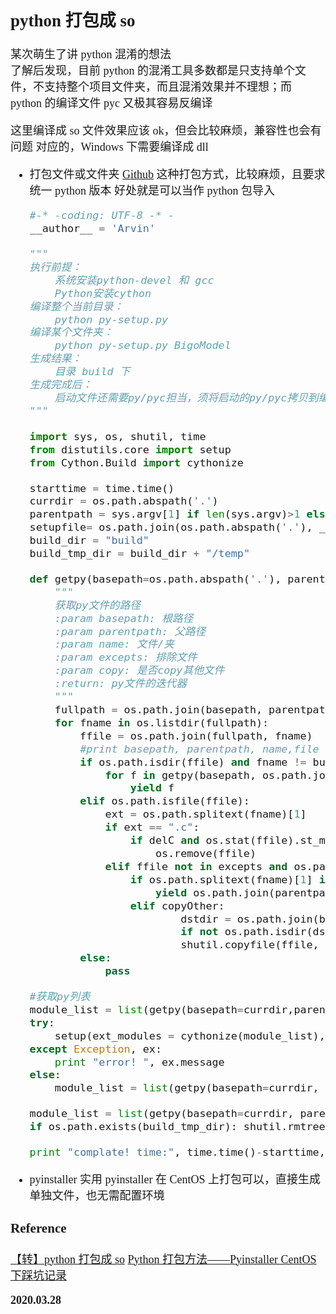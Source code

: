 <font size=4 face='楷体'>

## python 打包成 so

某次萌生了讲 python 混淆的想法  
了解后发现，目前 python 的混淆工具多数都是只支持单个文件，不支持整个项目文件夹，而且混淆效果并不理想；而 python 的编译文件 pyc 又极其容易反编译

这里编译成 so 文件效果应该 ok，但会比较麻烦，兼容性也会有问题
对应的，Windows 下需要编译成 dll

- 打包文件或文件夹
  [Github](https://github.com/ArvinMei/py2so/blob/master/setup.py)
  这种打包方式，比较麻烦，且要求统一 python 版本
  好处就是可以当作 python 包导入

  ```python
  #-* -coding: UTF-8 -* -
  __author__ = 'Arvin'

  """
  执行前提：
      系统安装python-devel 和 gcc
      Python安装cython
  编译整个当前目录：
      python py-setup.py
  编译某个文件夹：
      python py-setup.py BigoModel
  生成结果：
      目录 build 下
  生成完成后：
      启动文件还需要py/pyc担当，须将启动的py/pyc拷贝到编译目录并删除so文件
  """

  import sys, os, shutil, time
  from distutils.core import setup
  from Cython.Build import cythonize

  starttime = time.time()
  currdir = os.path.abspath('.')
  parentpath = sys.argv[1] if len(sys.argv)>1 else ""
  setupfile= os.path.join(os.path.abspath('.'), __file__)
  build_dir = "build"
  build_tmp_dir = build_dir + "/temp"

  def getpy(basepath=os.path.abspath('.'), parentpath='', name='', excepts=(), copyOther=False,delC=False):
      """
      获取py文件的路径
      :param basepath: 根路径
      :param parentpath: 父路径
      :param name: 文件/夹
      :param excepts: 排除文件
      :param copy: 是否copy其他文件
      :return: py文件的迭代器
      """
      fullpath = os.path.join(basepath, parentpath, name)
      for fname in os.listdir(fullpath):
          ffile = os.path.join(fullpath, fname)
          #print basepath, parentpath, name,file
          if os.path.isdir(ffile) and fname != build_dir and not fname.startswith('.'):
              for f in getpy(basepath, os.path.join(parentpath, name), fname, excepts, copyOther, delC):
                  yield f
          elif os.path.isfile(ffile):
              ext = os.path.splitext(fname)[1]
              if ext == ".c":
                  if delC and os.stat(ffile).st_mtime > starttime:
                      os.remove(ffile)
              elif ffile not in excepts and os.path.splitext(fname)[1] not in('.pyc', '.pyx'):
                  if os.path.splitext(fname)[1] in('.py', '.pyx') and not fname.startswith('__'):
                      yield os.path.join(parentpath, name, fname)
                  elif copyOther:
                          dstdir = os.path.join(basepath, build_dir, parentpath, name)
                          if not os.path.isdir(dstdir): os.makedirs(dstdir)
                          shutil.copyfile(ffile, os.path.join(dstdir, fname))
          else:
              pass

  #获取py列表
  module_list = list(getpy(basepath=currdir,parentpath=parentpath, excepts=(setupfile)))
  try:
      setup(ext_modules = cythonize(module_list),script_args=["build_ext", "-b", build_dir, "-t", build_tmp_dir])
  except Exception, ex:
      print "error! ", ex.message
  else:
      module_list = list(getpy(basepath=currdir, parentpath=parentpath, excepts=(setupfile), copyOther=True))

  module_list = list(getpy(basepath=currdir, parentpath=parentpath, excepts=(setupfile), delC=True))
  if os.path.exists(build_tmp_dir): shutil.rmtree(build_tmp_dir)

  print "complate! time:", time.time()-starttime, 's'
  ```

- pyinstaller
  实用 pyinstaller 在 CentOS 上打包可以，直接生成单独文件，也无需配置环境

### Reference

[【转】python 打包成 so](https://www.jianshu.com/p/6690089a6229)
[Python 打包方法——Pyinstaller CentOS 下踩坑记录](https://www.cnblogs.com/jerryzh/p/10937905.html)

**2020.03.28**
